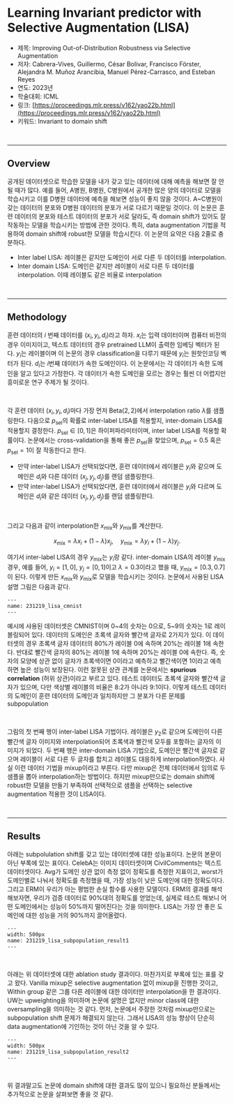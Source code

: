 # Learning Invariant predictor with Selective Augmentation (LISA)

- 제목: Improving Out-of-Distribution Robustness via Selective Augmentation
- 저자: Cabrera-Vives, Guillermo, César Bolivar, Francisco Förster, Alejandra M. Muñoz Arancibia, Manuel Pérez-Carrasco, and Esteban Reyes
- 연도: 2023년
- 학술대회: ICML
- 링크: [https://proceedings.mlr.press/v162/yao22b.html](https://proceedings.mlr.press/v162/yao22b.html)
- 키워드: Invariant to domain shift 

<br>

---

## Overview
공개된 데이터셋으로 학습한 모델을 내가 갖고 있는 데이터에 대해 예측을 해보면 잘 안 될 때가 많다.
예를 들어, A병원, B병원, C병원에서 공개한 많은 양의 데이터로 모델을 학습시키고 이를 D병원 데이터에 예측을 해보면 성능이 좋지 않을 것이다.
A~C병원이 갖는 데이터의 분포와 D병원 데이터의 분포가 서로 다르기 때문일 것이다.
이 논문은 훈련 데이터의 분포와 테스트 데이터의 분포가 서로 달라도, 즉 domain shift가 있어도 잘 작동하는 모델을 학습시키는 방법에 관한 것이다.
특히, data augmentation 기법을 적용하여 domain shift에 robust한 모델을 학습시킨다. 이 논문의 요약은 다음 2줄로 충분하다.
- Inter label LISA: 레이블은 같지만 도메인이 서로 다른 두 데이터를 interpolation. 
- Inter domain LISA: 도메인은 같지만 레이블이 서로 다른 두 데이터를 interpolation. 이때 레이블도 같은 비율로 interpolation

<br>

---

## Methodology
훈련 데이터의 $i$ 번째 데이터를 $(x_i, y_i, d_i)$라고 하자. $x_i$는 입력 데이터이며 컴퓨터 비전의 경우 이미지이고, 텍스트 데이터의 경우 pretrained LLM이 출력한 임베딩 벡터가 된다. 
$y_i$는 레이블이며 이 논문의 경우 classification을 다루기 때문에 $y_i$는 원핫인코딩 벡터가 된다. 
$d_i$는 $i$번째 데이터가 속한 도메인이다. 
이 논문에서는 각 데이터가 속한 도메인을 알고 있다고 가정한다. 각 데이터가 속한 도메인을 모르는 경우는 훨씬 더 어렵지만 흥미로운 연구 주제가 될 것이다.

<br>

각 훈련 데이터 $(x_i, y_i, d_i)$마다 가장 먼저 $\text{Beta}(2, 2)$에서 interpolation ratio $\lambda$를 샘플링한다.
다음으로 $p_{\text{sel}}$의 확률로 inter-label LISA를 적용할지, inter-domain LISA를 적용할지 결정한다.
$p_{\text{sel}} \in [0,1]$은 하이퍼파라미터이며, inter label LISA를 적용할 확률이다. 
논문에서는 cross-validation을 통해 좋은 $p_{\text{sel}}$을 찾았으며, $p_{\text{sel}}=0.5$ 혹은 $p_{\text{sel}}=1$이 잘 작동한다고 한다.
- 만약 inter-label LISA가 선택되었다면, 훈련 데이터에서 레이블은 $y_i$와 같으며 도메인은 $d_i$와 다른 데이터 $(x_j, y_j, d_j)$를 랜덤 샘플링한다. 
- 만약 inter-label LISA가 선택되었다면, 훈련 데이터에서 레이블은 $y_i$와 다르며 도메인은 $d_i$와 같은 데이터 $(x_j, y_j, d_j)$를 랜덤 샘플링한다. 

<br>

그리고 다음과 같이 interpolation한 $x_{\text{mix}}$와 $y_{\text{mix}}$를 계산한다.

$$x_{\text{mix}} = \lambda x_i + (1-\lambda) x_j, \quad y_{\text{mix}} = \lambda y_i + (1-\lambda) y_j.$$

여기서 inter-label LISA의 경우 $y_{\text{mix}}$는 $y_i$랑 같다. inter-domain LISA의 레이블 $y_{\text{mix}}$ 경우, 예를 들어, $y_i=[1, 0]$, $y_j=[0, 1]$이고 $\lambda=0.3$이라고 했을 때, $y_{\text{mix}}= [0.3, 0.7]$이 된다. 이렇게 만든 $x_{\text{mix}}$와 $y_{\text{mix}}$로 모델을 학습시키는 것이다. 논문에서 사용된 LISA 설명 그림은 다음과 같다.

```{figure} ../img/231219_lisa_cmnist.png
---
name: 231219_lisa_cmnist
---
```

예시에 샤용된 데이터셋은 CMNIST이며 0~4의 숫자는 0으로, 5~9의 숫자는 1로 레이블링되어 있다. 데이터의 도메인은 초록색 글자와 빨간색 글자로 2가지가 있다. 이 데이터셋의 경우 초록색 글자 데이터의 80%가 레이블 0에 속하며 20%는 레이블 1에 속한다. 반대로 빨간색 글자의 80%는 레이블 1에 속하며 20%는 레이블 0에 속한다. 즉, 숫자의 모양에 상관 없이 글자가 초록색이면 0이라고 예측하고 빨간색이면 1이라고 예측하면 높은 성능이 보장된다. 이런 잘못된 상관 관계를 논문에서는 **spurious correlation** (허위 상관)이라고 부르고 있다. 테스트 데이터도 초록색 글자와 빨간색 글자가 있으며, 다만 색상별 레이블의 비율은 8:2가 아니라 9:1이다. 이렇게 테스트 데이터의 도메인이 훈련 데이터의 도메인과 일치하지만 그 분포가 다른 문제를 subpopulation

<br>

그림의 첫 번째 행이 inter-label LISA 기법이다. 레이블은 $y_2$로 같으며 도메인이 다른 빨간색 글자 이미지와 interpolation되어 초록색과 빨간색 모두를 포함하는 글자의 이미지가 되었다. 두 번째 행은 inter-domain LISA 기법으로, 도메인은 빨간색 글자로 같으며 레이블이 서로 다른 두 글자를 합치고 레이블도 대응하게 interpolation하였다. 사실 이런 데이터 기법을 mixup이라고 부른다. 다만 mixup은 전체 데이터에서 임의로 두 샘플을 뽑아 interpolation하는 방법이다. 하지만 mixup만으로는 domain shift에 robust한 모델을 만들기 부족하여 선택적으로 샘플을 선택하는 selective augmentation 적용한 것이 LISA이다.

<br>

---

## Results
아래는 subpolulation shift를 갖고 있는 데이터셋에 대한 성능표이다. 논문의 본문이 아닌 부록에 있는 표이다. CelebA는 이미지 데이터셋이며 CivilComments는 텍스트 데이터셋이다. Avg가 도메인 상관 없이 측정 없이 정확도를 측정한 지표이고, worst가 도메인별로 나눠서 정확도를 측정했을 때, 가장 성능이 낮은 도메인에 대한 정확도이다. 그리고 ERM이 우리가 아는 평범한 손실 함수를 사용한 모델이다. ERM의 결과를 해석해보자면, 우리가 검증 데이터로 90%대의 정확도를 얻었는데, 실제로 테스트 해보니 어떤 도메인에서는 성능이 50%까지 떨어진다는 것을 의미한다. LISA는 가장 안 좋은 도메인에 대한 성능을 거의 90%까지 끌어올렸다.

```{figure} ../img/231219_lisa_subpopulation_result1.png
---
width: 500px
name: 231219_lisa_subpopulation_result1
---
```

<br>

아래는 위 데이터셋에 대한 ablation study 결과이다. 마찬가지로 부록에 있는 표를 갖고 왔다. Vanilla mixup은 selective augmentation 없이 mixup을 진행한 것이고, Within group 같은 그룹 다른 레이블에 대한 데이터만 interpolation을 한 결과이다. UW는 upweighting을 의미하며 논문에 설명은 없지만 minor class에 대한 oversampling을 의미하는 것 같다. 먼저, 논문에서 주장한 것처럼 mixup만으로는 subpopulation shift 문제가 해결되지 않는다. 그래서 LISA의 성능 향상이 단순히 data augmentation에 기인하는 것이 아닌 것을 알 수 있다.

```{figure} ../img/231219_lisa_subpopulation_result2.png
---
width: 500px
name: 231219_lisa_subpopulation_result2
---
```

<br>

위 결과말고도 논문에 domain shift에 대한 결과도 많이 있으니 필요하신 분들께서는 추가적으로 논문을 살펴보면 좋을 것 같다.


